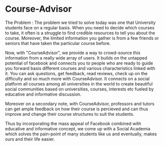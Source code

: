 # Course-Advisor

The Problem :
The problem we tried to solve today was one that University students face on a regular basis. When you need to decide which courses to take, it often is a struggle to find credible resources to tell you about the course. Moreover, the limited information you gather is from a few friends or seniors that have taken the particular course before. 

Now, with "CourseAdvisor", we provide a way to crowd-source this information from a really wide array of users. It builds on the untapped potential of facebook and connects you to people who are ready to guide you forward basis different courses and various characteristics linked with it. You can ask questions, get feedback, read reviews, check up on the difficulty and so much more with CourseAdvisor. It connects on a social platform all courses among all universities in the world to create beautiful social communities based on universities, courses, interests etc fueled by educative and informative discussion.

Moreover on a secondary note, with CourseAdvisor, professors and tutors can get ample feedback on how their course is percieved and can thus improve and change their course structures to suit the students. 

Thus by incorporating the mass appeal of Facebook combined with educative and informative concept, we come up with a Social Academia which solves the pain-point of many students like us and eventually, makes ours and their life easier.
